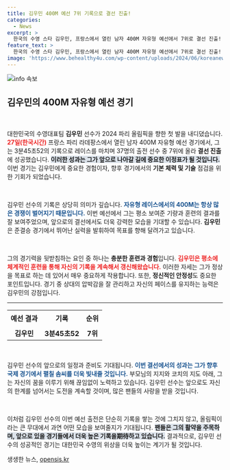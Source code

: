 ```yaml
---
title: 김우민 400M 예선 7위 기록으로 결선 진출!
categories:
  - News
excerpt: >
  한국의 수영 스타 김우민, 프랑스에서 열린 남자 400M 자유형 예선에서 7위로 결선 진출! 그의 역영이 남긴 순간을 놓치지 마세요!
feature_text: >
  한국의 수영 스타 김우민, 프랑스에서 열린 남자 400M 자유형 예선에서 7위로 결선 진출! 그의 역영이 남긴 순간을 놓치지 마세요!
image: 'https://www.behealthy4u.com/wp-content/uploads/2024/06/koreanews.jpg'
---
```


<p><img src="https://www.behealthy4u.com/wp-content/uploads/2024/06/koreanews.jpg" alt="info 속보" /></p>

<h2 data-ke-size="size26">김우민의 400M 자유형 예선 경기</h2>

<p data-ke-size="size16">&nbsp;</p>

<p>대한민국의 수영대표팀 <b>김우민</b> 선수가 2024 파리 올림픽을 향한 첫 발을 내디뎠습니다. <b><span style="color: #ee2323;">27일(한국시간)</span></b> 프랑스 파리 라데팡스에서 열린 남자 400M 자유형 예선 경기에서, 그는 3분45초52의 기록으로 레이스를 마치며 37명의 출전 선수 중 7위에 올라 <b>결선 진출</b>에 성공했습니다. <b><span style="background-color: #21538527;">이러한 성과는 그가 앞으로 나아갈 길에 중요한 이정표가 될 것입니다.</span></b> 이번 경기는 김우민에게 중요한 경험이자, 향후 경기에서의 <b>기본 체력 및 기술</b> 점검을 위한 기회가 되었습니다.</p>

<p data-ke-size="size16">&nbsp;</p>

<p>김우민 선수의 기록은 상당히 의미가 깊습니다. <b><span style="color: #1a5490;">자유형 레이스에서의 400M는 항상 많은 경쟁이 벌어지기 때문입니다.</span></b> 이번 예선에서 그는 평소 보여준 기량과 훈련의 결과를 잘 보여주었으며, 앞으로의 결선에서도 더욱 강력한 모습을 기대할 수 있습니다. <b>김우민</b>은 준결승 경기에서 뛰어난 실력을 발휘하여 목표를 향해 달려가고 있습니다.</p>

<p data-ke-size="size16">&nbsp;</p>

<p>그의 경기력을 뒷받침하는 요인 중 하나는 <b>충분한 훈련과 경험</b>입니다. <b><span style="color: #ee2323;">김우민은 평소에 체계적인 훈련을 통해 자신의 기록을 계속해서 갱신해왔습니다.</span></b> 이러한 자세는 그가 정상을 목표로 하는 데 있어서 매우 중요하게 작용합니다. 또한, <b>정신적인 안정성</b>도 중요한 포인트입니다. 경기 중 상대의 압박감을 잘 관리하고 자신의 페이스를 유지하는 능력은 김우민의 강점입니다.</p>

<hr>

<table style="width: 100%;">
    <tr>
        <td style="text-align: center; height: 40px;"><b>예선 결과</b></td>
        <td style="text-align: center; height: 40px;"><b>기록</b></td>
        <td style="text-align: center; height: 40px;"><b>순위</b></td>
    </tr>
    <tr>
        <td style="text-align: center; height: 30px;"><b>김우민</b></td>
        <td style="text-align: center; height: 30px;"><b>3분45초52</b></td>
        <td style="text-align: center; height: 30px;"><b>7위</b></td>
    </tr>
</table>

<p data-ke-size="size16">&nbsp;</p>

<p>김우민 선수의 앞으로의 일정과 준비도 기대됩니다. <b><span style="color: #1a5490;">이번 결선에서의 성과는 그가 향후 국제 경기에서 펼칠 솜씨를 더욱 빛내줄 것입니다.</span></b> 부모님의 지지와 코치의 지도 아래, 그는 자신의 꿈을 이루기 위해 끊임없이 노력하고 있습니다. 김우민 선수는 앞으로도 자신의 한계를 넘어서는 도전을 계속할 것이며, 많은 팬들의 사랑을 받을 것입니다.</p>

<p data-ke-size="size16">&nbsp;</p>

<p>이처럼 김우민 선수의 이번 예선 출전은 단순히 기록을 쌓는 것에 그치지 않고, 올림픽이라는 큰 무대에서 과연 어떤 모습을 보여줄지가 기대됩니다. <b><span style="background-color: #21538527;">팬들은 그의 활약을 주목하며, 앞으로 있을 경기들에서 더욱 높은 기록을期待하고 있습니다.</span></b> 결과적으로, 김우민 선수의 성공적인 경기는 대한민국 수영의 위상을 더욱 높이는 계기가 될 것입니다.</p>
생생한 뉴스, <a href="https://opensis.kr" rel="dofollow">opensis.kr</a>



